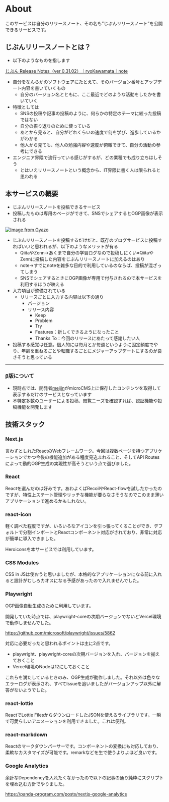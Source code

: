# About

このサービスは自分のリリースノート、その名も”じぶんリリースノート”を公開できるサービスです。

## じぶんリリースノートとは？

- 以下のようなものを指します

[じぶん Release Notes（ver 0.31.02）｜ryoKawamata｜note](https://note.com/ryo_kawamata/n/nc5ba86c2dd02)

- 自分をなんらかのソフトウェアにたとえて、そのバージョン番号とアップデート内容を書いていくもの
    - 自分のバージョン名とともに、ここ最近でどのような活動をしたかを書いていく
- 特徴としては
    - SNSの投稿や記事の投稿のように、何らかの特定のテーマに絞った投稿ではない
    - 自分の振り返りのために使っている
    - あとから見ると、自分がどれくらいの速度で何を学び、進歩しているかがわかる
    - 他人から見ても、他人の勉強内容や速度が俯瞰できて、自分の活動の参考にできる
- エンジニア界隈で流行っている感じがするが、どの業種でも成り立ちはしそう
    - とはいえリリースノートという概念から、IT界隈に書く人は限られると思われる

## 本サービスの概要

- じぶんリリースノートを投稿できるサービス
- 投稿したものは専用のページができて、SNSでシェアするとOGP画像が表示される

[![Image from Gyazo](https://i.gyazo.com/1a2d745ba5971875384ae44fe49858ba.png)](https://gyazo.com/1a2d745ba5971875384ae44fe49858ba)

- じぶんリリースノートを投稿するだけだと、既存のブログサービスに投稿すればいいと思われるが、以下のようなメリットが有る
    - QiitaやZenn→あくまで自分の学習ログなので投稿しにくい※QiitaやZennに投稿した内容をじぶんリリースノートに加えるのはあり
    - note→すでにnoteを雑多な目的で利用しているのならば、投稿が混ざってしまう
    - SNSでシェアするときにOGP画像が専用で付与されるので本サービスを利用するほうが映える
- 入力項目が整備されている
    - リリースごとに入力する内容は以下の通り
        - バージョン
        - リリース内容
            - Keep
            - Problem
            - Try
            - Features：新しくできるようになったこと
            - Thanks To：今回のリリースにあたって感謝したい人
- 投稿する感覚は任意。個人的には毎月とか毎週というように固定頻度でやり、年齢を重ねるごとや転職するごとにメジャーアップデートにするのが良さそうと思っている

---

### β版について

- 現時点では、開発者[meijin](https://meijin.dev)がmicroCMS上に保存したコンテンツを取得して表示するだけのサービスとなっています
- 不特定多数のユーザーによる投稿、閲覧ニーズを確認すれば、認証機能や投稿機能を開発します

## 技術スタック

### Next.js

言わずとしれたReactのWebフレームワーク。今回は複数ページを持つアプリケーションでかつ今後の機能追加がある程度見込まれること、そしてAPI Routesによって動的OGP生成の実現性が高そうという点で選びました。

### React

Reactを選んだのは好みです。あわよくばRecoilやReact-flowを試したかったのですが、特性上ステート管理やリッチな機能が要らなさそうなのでこのまま薄いアプリケーションで進めるかもしれない。

### react-icon

軽く調べた程度ですが、いろいろなアイコンを引っ張ってくることができ、デフォルトで分割インポートとReactコンポーネント対応がされており、非常に対応が簡単に導入できました。

Heroiconsを本サービスでは利用しています。

### CSS Modules

CSS in JSは使おうと思いましたが、本格的なアプリケーションになる前に入れると設計がむしろカオスになる予感があったので入れませんでした。

### Playwright

OGP画像自動生成のために利用しています。

開発していた時点では、playwright-coreの次期バージョンでないとVercel環境で動作しませんでした。

https://github.com/microsoft/playwright/issues/5862

対応に必要だったと思われるポイントは主に2点です。

- playwright、playwright-coreの次期バージョンを入れ、バージョンを揃えておくこと
- Vercel環境のNodeは12にしておくこと

これらを満たしているときのみ、OGP生成が動作しました。それ以外は色々なエラーログが表示され、すべてIssueを追いましたがバージョンアップ以外に解答がないようでした。

### react-lottie

ReactでLottie FilesからダウンロードしたJSONを使えるライブラリです。一瞬で可愛らしいアニメーションを利用できました。これは便利。

### react-markdown

Reactのマークダウンパーサーです。コンポーネントの変換にも対応しており、柔軟なカスタマイズが可能です。remarkなどを生で使うよりよほど良いです。

### Google Analytics

余計なDependencyを入れたくなかったので以下の記事の通り純粋にスクリプトを埋め込む方針でやりました。

https://panda-program.com/posts/nextjs-google-analytics